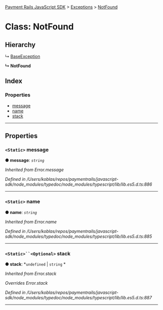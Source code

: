 [Payment Rails JavaScript SDK](../README.md) > [Exceptions](../modules/exceptions.md) > [NotFound](../classes/exceptions.notfound.md)

# Class: NotFound

## Hierarchy

↳  [BaseException](exceptions.baseexception.md)

**↳ NotFound**

## Index

### Properties

* [message](exceptions.notfound.md#message)
* [name](exceptions.notfound.md#name)
* [stack](exceptions.notfound.md#stack)

---

## Properties

<a id="message"></a>

### `<Static>` message

**● message**: *`string`*

*Inherited from Error.message*

*Defined in /Users/koblas/repos/paymentrails/javascript-sdk/node_modules/typedoc/node_modules/typescript/lib/lib.es5.d.ts:886*

___
<a id="name"></a>

### `<Static>` name

**● name**: *`string`*

*Inherited from Error.name*

*Defined in /Users/koblas/repos/paymentrails/javascript-sdk/node_modules/typedoc/node_modules/typescript/lib/lib.es5.d.ts:885*

___
<a id="stack"></a>

### `<Static>``<Optional>` stack

**● stack**: *`undefined` |
`string`
*

*Inherited from Error.stack*

*Overrides Error.stack*

*Defined in /Users/koblas/repos/paymentrails/javascript-sdk/node_modules/typedoc/node_modules/typescript/lib/lib.es5.d.ts:887*

___

